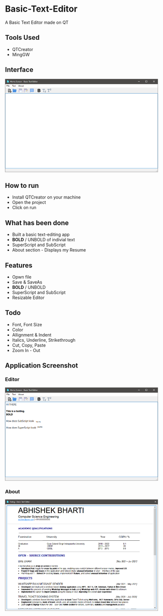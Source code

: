 # Basic-Text-Editor
A Basic Text Editor made on QT

## Tools Used
- QTCreator
- MingGW 

## Interface
![](screenshots/00.png)


## How to run
- Install QTCreator on your machine
- Open the project
- Click on run

## What has been done
- Built a basic text-editing app
- **BOLD** / UNBOLD of indivial text
- SuperScript and SubScript
- About section - Displays my Resume

## Features
- Opwn file
- Save & SaveAs
- **BOLD** / UNBOLD
- SuperScript and SubScript
- Resizable Editor

## Todo
- Font, Font Size
- Color
- Allignment & Indent
- Italics, Underline, Strikethrough
- Cut, Copy, Paste
- Zoom In - Out

## Application Screenshot

### Editor
![](screenshots/01.png)

### About
![](screenshots/02.png)

